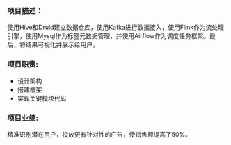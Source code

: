 ### 项目描述：
使用Hive和Druid建立数据仓库，使用Kafka进行数据接入，使用Flink作为流处理引擎，使用Mysql作为标签元数据管理，并使用Airflow作为调度任务框架。最后，将结果可视化并展示给用户。

### 项目职责:
* 设计架构
* 搭建框架
* 实现关键模块代码

### 项目业绩:
精准识别潜在用户，投放更有针对性的广告，使销售额提高了50%。
